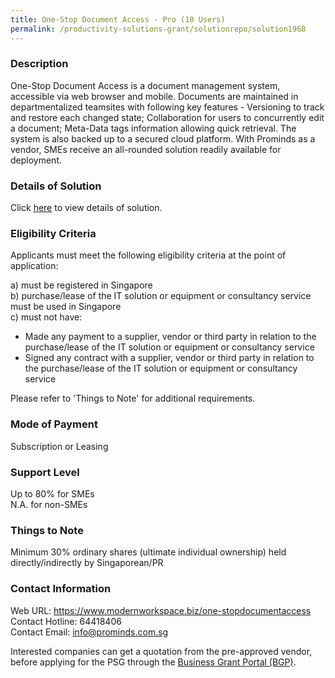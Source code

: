 ```yaml
---
title: One-Stop Document Access - Pro (10 Users)
permalink: /productivity-solutions-grant/solutionrepo/solution1968
---
```


### Description

One-Stop Document Access is a document management system, accessible via web browser and mobile. Documents are maintained in departmentalized teamsites with following key features - Versioning to track and restore each changed state; Collaboration for users to concurrently edit a document; Meta-Data tags information allowing quick retrieval. The system is also backed up to a secured cloud platform. With Prominds as a vendor, SMEs receive an all-rounded solution readily available for deployment.

### Details of Solution

Click <a href='https://www.gobusiness.gov.sg/images/psg/20200713_Desensitised_Annex_3_Part_3.pdf' target='_blank' rel='noopener'>here</a> to view details of solution.

### Eligibility Criteria

Applicants must meet the following eligibility criteria at the point of application:

a) must be registered in Singapore <br>
b) purchase/lease of the IT solution or equipment or consultancy service must be used in Singapore <br>
c) must not have:
- Made any payment to a supplier, vendor or third party in relation to the purchase/lease of the IT solution or equipment or consultancy service
- Signed any contract with a supplier, vendor or third party in relation to the purchase/lease of the IT solution or equipment or consultancy service

Please refer to 'Things to Note' for additional requirements.

### Mode of Payment
Subscription or Leasing

### Support Level
Up to 80% for SMEs <br>
N.A. for non-SMEs

### Things to Note
Minimum 30% ordinary shares (ultimate individual ownership) held directly/indirectly by Singaporean/PR

### Contact Information
Web URL: https://www.modernworkspace.biz/one-stopdocumentaccess<br>Contact Hotline: 64418406 <br>Contact Email: info@prominds.com.sg <br>

Interested companies can get a quotation from the pre-approved vendor, before applying for the PSG through the <a target='_blank' rel='noopener' href='https://www.businessgrants.gov.sg/'>Business Grant Portal (BGP)</a>.
